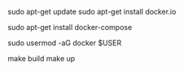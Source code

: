 sudo apt-get update
sudo apt-get install docker.io

sudo apt-get install docker-compose

sudo usermod -aG docker $USER

make build 
make up
